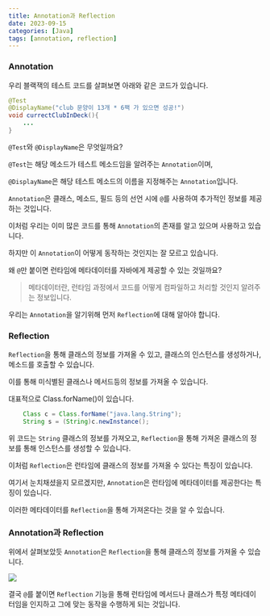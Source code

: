 ```yaml
---
title: Annotation과 Reflection
date: 2023-09-15
categories: [Java]
tags: [annotation, reflection]
---
```


### Annotation

우리 블랙잭의 테스트 코드를 살펴보면 아래와 같은 코드가 있습니다.

```java
@Test
@DisplayName("club 문양이 13개 * 6팩 가 있으면 성공!")
void currectClubInDeck(){
	...
}
```

`@Test`와 `@DisplayName`은 무엇일까요?

`@Test`는 해당 메소드가 테스트 메소드임을 알려주는 `Annotation`이며,

`@DisplayName`은 해당 테스트 메소드의 이름을 지정해주는 `Annotation`입니다.

`Annotation`은 클래스, 메소드, 필드 등의 선언 시에 `@`를 사용하여 추가적인 정보를 제공하는 것입니다.

이처럼 우리는 이미 많은 코드를 통해 `Annotation`의 존재를 알고 있으며 사용하고 있습니다.

하지만 이 `Annotation`이 어떻게 동작하는 것인지는 잘 모르고 있습니다.

왜 `@`만 붙이면 런타임에 메타데이터를 자바에게 제공할 수 있는 것일까요?

> 메타데이터란, 런타임 과정에서 코드를 어떻게 컴파일하고 처리할 것인지 알려주는 정보입니다.

우리는 `Annotation`을 알기위해 먼저 `Reflection`에 대해 알아야 합니다.

### Reflection

`Reflection`을 통해 클래스의 정보를 가져올 수 있고, 클래스의 인스턴스를 생성하거나, 메소드를 호출할 수 있습니다.

이를 통해 미식별된 클래스나 메서드등의 정보를 가져올 수 있습니다.

대표적으로 Class.forName()이 있습니다.

```java
	Class c = Class.forName("java.lang.String");
	String s = (String)c.newInstance();
```

위 코드는 `String` 클래스의 정보를 가져오고, `Reflection`을 통해 가져온 클래스의 정보를 통해 인스턴스를 생성할 수 있습니다.

이처럼 `Reflection`은 런타임에 클래스의 정보를 가져올 수 있다는 특징이 있습니다.

여기서 눈치채셨을지 모르겠지만, `Annotation`은 런타임에 메타데이터를 제공한다는 특징이 있습니다.

이러한 메타데이터를 `Reflection`을 통해 가져온다는 것을 알 수 있습니다.

### Annotation과 Reflection

위에서 살펴보았듯 `Annotation`은 `Reflection`을 통해 클래스의 정보를 가져올 수 있습니다.

![](https://media.geeksforgeeks.org/wp-content/cdn-uploads/reflection.png)

결국 `@`를 붙이면 `Reflection` 기능을 통해 런타임에 메서드나 클래스가 특정 메타데이터임을 인지하고 그에 맞는 동작을 수행하게 되는 것입니다.
